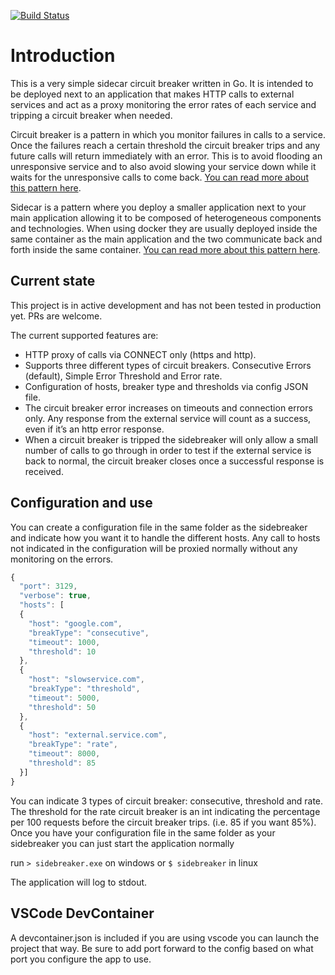 [![Build Status](https://travis-ci.org/ifuyivara/sidebreaker.svg?branch=master)](https://travis-ci.org/ifuyivara/sidebreaker)

# Introduction
This is a very simple sidecar circuit breaker written in Go. It is intended to be deployed next to an application that makes HTTP calls to external services and act as a proxy monitoring the error rates of each service and tripping a circuit breaker when needed.

Circuit breaker is a pattern in which you monitor failures in calls to a service. Once the failures reach a certain threshold the circuit breaker trips and any future calls will return immediately with an error. This is to avoid flooding an unresponsive service and to also avoid slowing your service down while it waits for the unresponsive calls to come back. [You can read more about this pattern here](http://microservices.io/patterns/reliability/circuit-breaker.html).

Sidecar is a pattern where you deploy a smaller application next to your main application allowing it to be composed of heterogeneous components and technologies. When using docker they are usually deployed inside the same container as the main application and the two communicate back and forth inside the same container. [You can read more about this pattern here](https://docs.microsoft.com/en-us/azure/architecture/patterns/sidecar).

## Current state
This project is in active development and has not been tested in production yet. PRs are welcome. 

The current supported features are:

* HTTP proxy of calls via CONNECT only (https and http).
* Supports three different types of circuit breakers. Consecutive Errors (default), Simple Error Threshold and Error rate.
* Configuration of hosts, breaker type and thresholds via config JSON file.
* The circuit breaker error increases on timeouts and connection errors only. Any response from the external service will count as a success, even if it’s an http error response.
* When a circuit breaker is tripped the sidebreaker will only allow a small number of calls to go through in order to test if the external service is back to normal, the circuit breaker closes once a successful response is received.

## Configuration and use

You can create a configuration file in the same folder as the sidebreaker and indicate how you want it to handle the different hosts. Any call to hosts not indicated in the configuration will be proxied normally without any monitoring on the errors.

```javascript
{
  "port": 3129,
  "verbose": true,
  "hosts": [
  {
    "host": "google.com",
    "breakType": "consecutive",
    "timeout": 1000,
    "threshold": 10
  },
  {
    "host": "slowservice.com",
    "breakType": "threshold",
    "timeout": 5000,
    "threshold": 50
  },
  {
    "host": "external.service.com",
    "breakType": "rate",
    "timeout": 8000,
    "threshold": 85
  }]
}
```

You can indicate 3 types of circuit breaker: consecutive, threshold and rate. The threshold for the rate circuit breaker is an int indicating the percentage per 100 requests before the circuit breaker trips. (i.e. 85 if you want 85%).
Once you have your configuration file in the same folder as your sidebreaker you can just start the application normally

run `> sidebreaker.exe` on windows or `$ sidebreaker` in linux

The application will log to stdout.

## VSCode DevContainer
A devcontainer.json is included if you are using vscode you can launch the project that way. Be sure to add port forward to the config based on what port you configure the app to use.